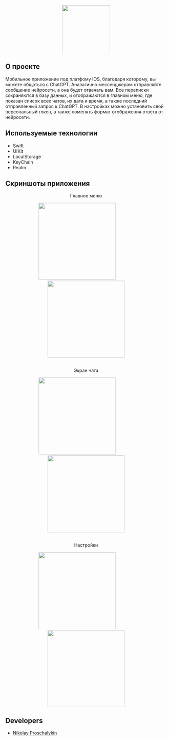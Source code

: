 <p align="center">
      <img src="https://i.ibb.co/vxHw9Tz/openai-logo-clear.png" width="150">
</p>

## О проекте

Мобильное приложение под платфому IOS, благодаря которому, вы можете общаться с ChatGPT. Аналагично мессенджерам отправляйте сообщение нейросети, а она будет отвечать вам. Все переписки сохраняются в базу данных, и отображаются в главном меню, где показан список всех чатов, их дата и время, а также последний отправленный запрос к ChatGPT. В настройках можно установить свой персональный токен, а также поменять формат отображения ответа от нейросети.

## Используемые технологии

- Swift
- UIKit
- LocalStorage
- KeyChain
- Realm

## Скриншоты приложения
<p align="center">Главное меню</p>
<div align="center">
      <img src="https://i.ibb.co/DWPM79h/IMG-0524.png" width="240"/> 
      <span>&nbsp&nbsp&nbsp&nbsp&nbsp&nbsp&nbsp&nbsp&nbsp&nbsp&nbsp&nbsp&nbsp</span>
      <img src="https://i.ibb.co/S3qvB1Z/IMG-0525.png" width="240"/>
</div>
&nbsp;

<p align="center">Экран чата</p>
<div align="center">
      <img src="https://i.ibb.co/CvPVYch/IMG-F01-B69-AA7-CB8-1.jpg" width="240"> 
      <span>&nbsp&nbsp&nbsp&nbsp&nbsp&nbsp&nbsp&nbsp&nbsp&nbsp&nbsp&nbsp&nbsp</span>
      <img src="https://i.ibb.co/0FMYstX/IMG-0526.png" width="240"> 
</div>
&nbsp;

<p align="center" title="Bold">Настройки</p>
<div align="center">
      <img src="https://i.ibb.co/6HnhPYF/IMG-0529.png" width="240"> 
      <span>&nbsp&nbsp&nbsp&nbsp&nbsp&nbsp&nbsp&nbsp&nbsp&nbsp&nbsp&nbsp&nbsp</span>
      <img src="https://i.ibb.co/Sn64t6w/IMG-0527.png" width="240"> 
</div>

## Developers

- [Nikolay Proschalykin](https://gist.github.com/NikProschalykin)

